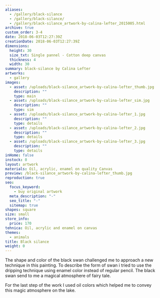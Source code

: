 ```yaml
---
aliases:
  - /gallery/black-silance
  - /gallery/black-silance/
  - /gallery/black-silance_artwork-by-calina-lefter_2015005.html
archive: true
custom_order: 3-4
date: 2018-06-03T12:27:39Z
creationDate: 2018-06-03T12:27:39Z
dimensions:
  height: 30
  size_txt: Single pannel - Cotton deep canvas
  thickness: 4
  width: 30
summary: black-silance by Calina Lefter
artworks:
  - gallery
images:
  - asset: /uploads/black-silance_artwork-by-calina-lefter_thumb.jpg
    description: ""
    type: main
  - asset: /uploads/black-silance_artwork-by-calina-lefter_sim.jpg
    description: ""
    type: sim
  - asset: /uploads/black-silance_artwork-by-calina-lefter_1.jpg
    description: ""
    type: details
  - asset: /uploads/black-silance_artwork-by-calina-lefter_2.jpg
    description: ""
    type: details
  - asset: /uploads/black-silance_artwork-by-calina-lefter_3.jpg
    description: ""
    type: details
inHome: false
instock: 0
layout: artwork
materials: Oil, acrylic, enamel on quality Canvas
preview: /black-silance_artwork-by-calina-lefter_thumb.jpg
reproduction: true
seo:
  focus_keyword:
    - buy original artwork
  meta_description: "-"
  seo_title: "-"
  sitemap: true
shapes: square
size: small
store_info:
  price: 170
tehnica: Oil, acrylic and enamel on canvas
themes:
  - animals
title: Black silance
weight: 0
---
```


The shape and color of the black swan challenged me to approach a new technique in this painting. To describe the form of swan i tried to use the dripping technique using enamel color instead of regular pencil. The black swan send to me a magical atmosphere of fairy tale.

For the last step of the work I used oil colors which helped me to convey this magic atmosphere on the lake.
